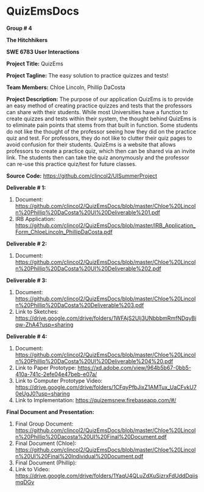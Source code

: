 # QuizEmsDocs
**Group # 4**

**The Hitchhikers**

**SWE 6783 User Interactions**

**Project Title:** QuizEms

**Project Tagline:** The easy solution to practice quizzes and tests!

**Team Members:** Chloe Lincoln, Phillip DaCosta

**Project Description:**
The purpose of our application QuizEms is to provide an easy method of creating practice
quizzes and tests that the professors can share with their students. While most Universities have a
function to create quizzes and tests within their system, the thought behind QuizEms is to eliminate pain
points that stems from that built in function. Some students do not like the thought of the professor
seeing how they did on the practice quiz and test. For professors, they do not like to clutter their quiz
pages to avoid confusion for their students. QuizEms is a website that allows professors to create a
practice quiz, which then can be shared via an invite link. The students then can take the quiz
anonymously and the professor can re-use this practice quiz/test for future classes. 

**Source Code:** https://github.com/clincol2/UISummerProject

**Deliverable # 1:**
1) Document: https://github.com/clincol2/QuizEmsDocs/blob/master/Chloe%20Lincoln%20Phillip%20DaCosta%20UI%20Deliverable%201.pdf
2) IRB Application: https://github.com/clincol2/QuizEmsDocs/blob/master/IRB_Application_Form_ChloeLincoln_PhillipDaCosta.pdf

**Deliverable # 2:**
1) Document: https://github.com/clincol2/QuizEmsDocs/blob/master/Chloe%20Lincoln%20Phillip%20DaCosta%20UI%20Deliverable%202.pdf

**Deliverable # 3:**
1) Document: https://github.com/clincol2/QuizEmsDocs/blob/master/Chloe%20Lincoln%20Phillip%20DaCosta%20Deliverable%203.pdf
2) Link to Sketches: https://drive.google.com/drive/folders/1WFAjS2Ulj3UNbbbmRmfNDqyBiqw-ZhA4?usp=sharing

**Deliverable # 4:**
1) Document: https://github.com/clincol2/QuizEmsDocs/blob/master/Chloe%20Lincoln%20Phillip%20DaCosta%20UI%20Deliverable%204%20.pdf
2) Link to Paper Prototype: https://xd.adobe.com/view/964b5b67-0bb5-410a-741c-2efe04e47beb-e07a/
3) Link to Computer Prototype Video: https://drive.google.com/drive/folders/1CFqyPfbJixZ1AMTux_UaCFvkU70eUgJ0?usp=sharing
4) Link to Implementation: https://quizemsnew.firebaseapp.com/#/

**Final Document and Presentation:**
1) Final Group Document: https://github.com/clincol2/QuizEmsDocs/blob/master/Chloe%20Lincoln%20Phillip%20Dacosta%20UI%20Final%20Document.pdf
2) Final Document (Chloe): https://github.com/clincol2/QuizEmsDocs/blob/master/Chloe%20Lincoln%20UI%20Final%20Individual%20Document.pdf
3) Final Document (Phillip):
4) Link to Video: https://drive.google.com/drive/folders/1YaqU4QLuZdXuSizrxFdUddDqiismqDGv


